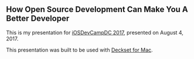 ## How Open Source Development Can Make You A Better Developer

This is my presentation for [iOSDevCampDC 2017](http://iOSDevCampDC.com), presented on August 4, 2017.

This presentation was built to be used with [Deckset for Mac](http://decksetapp.com).
